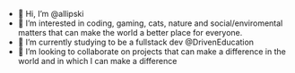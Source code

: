 - 👋 Hi, I’m @allipski
- 👀 I’m interested in coding, gaming, cats, nature and social/enviromental matters that can make the world a better place for everyone.
- 🌱 I’m currently studying to be a fullstack dev @DrivenEducation
- 💞️ I’m looking to collaborate on projects that can make a difference in the world and in which I can make a difference

<!---
allipski/allipski is a ✨ special ✨ repository because its `README.md` (this file) appears on your GitHub profile.
You can click the Preview link to take a look at your changes.
--->
